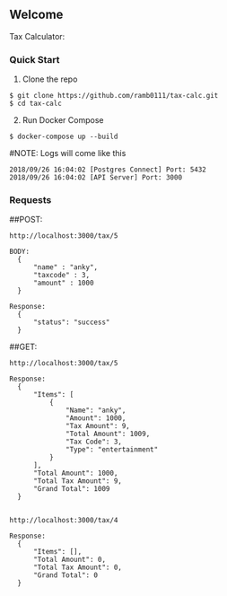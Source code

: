 ## Welcome

Tax Calculator:

### Quick Start

1. Clone the repo
  ```
  $ git clone https://github.com/ramb0111/tax-calc.git
  $ cd tax-calc
  ```

2. Run Docker Compose
```
$ docker-compose up --build
```

#NOTE: Logs will come like this
```
2018/09/26 16:04:02 [Postgres Connect] Port: 5432
2018/09/26 16:04:02 [API Server] Port: 3000
```

### Requests
##POST:
  ```
  http://localhost:3000/tax/5
  
  BODY:
    {
        "name" : "anky",
        "taxcode" : 3,
        "amount" : 1000
    }

  Response:
    {
        "status": "success"
    }

  ```

##GET:
  ```
  http://localhost:3000/tax/5

  Response:
    {
        "Items": [
            {
                "Name": "anky",
                "Amount": 1000,
                "Tax Amount": 9,
                "Total Amount": 1009,
                "Tax Code": 3,
                "Type": "entertainment"
            }
        ],
        "Total Amount": 1000,
        "Total Tax Amount": 9,
        "Grand Total": 1009
    }
 

  http://localhost:3000/tax/4

  Response:
    {
        "Items": [],
        "Total Amount": 0,
        "Total Tax Amount": 0,
        "Grand Total": 0
    }

  ```



